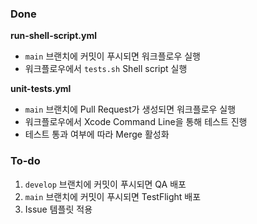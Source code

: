 ### Done

**run-shell-script.yml**

- `main` 브랜치에 커밋이 푸시되면 워크플로우 실행
- 워크플로우에서 `tests.sh` Shell script 실행

**unit-tests.yml**

- `main` 브랜치에 Pull Request가 생성되면 워크플로우 실행
- 워크플로우에서 Xcode Command Line을 통해 테스트 진행
- 테스트 통과 여부에 따라 Merge 활성화

### To-do

1. `develop` 브랜치에 커밋이 푸시되면 QA 배포
2. `main` 브랜치에 커밋이 푸시되면 TestFlight 배포
3. Issue 템플릿 적용